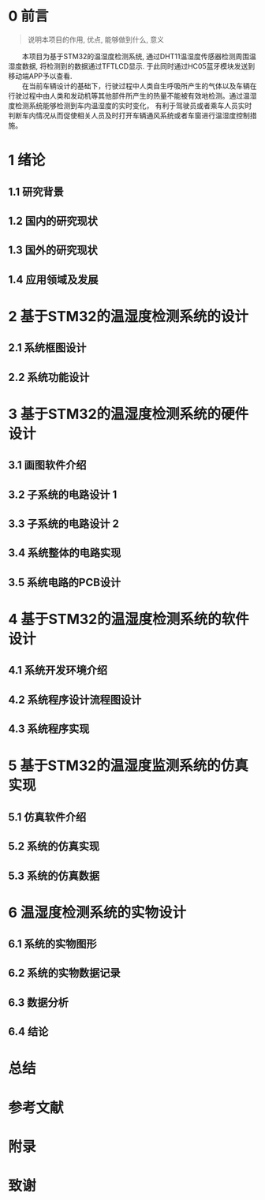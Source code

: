 # 0 前言
>说明本项目的作用, 优点, 能够做到什么, 意义

&emsp;&emsp;本项目为基于STM32的温湿度检测系统, 通过DHT11温湿度传感器检测周围温湿度数据, 将检测到的数据通过TFTLCD显示. 于此同时通过HC05蓝牙模块发送到移动端APP予以查看.<br>
&emsp;&emsp;在当前车辆设计的基础下，行驶过程中人类自生呼吸所产生的气体以及车辆在行驶过程中由人类和发动机等其他部件所产生的热量不能被有效地检测。通过温湿度检测系统能够检测到车内温湿度的实时变化， 有利于驾驶员或者乘车人员实时判断车内情况从而促使相关人员及时打开车辆通风系统或者车窗进行温湿度控制措施。
# 1 绪论
## 1.1 研究背景

## 1.2 国内的研究现状

## 1.3 国外的研究现状

## 1.4 应用领域及发展

# 2 基于STM32的温湿度检测系统的设计

## 2.1 系统框图设计

## 2.2 系统功能设计


# 3 基于STM32的温湿度检测系统的硬件设计
## 3.1 画图软件介绍

## 3.2 子系统的电路设计 1

## 3.3 子系统的电路设计 2

## 3.4 系统整体的电路实现

## 3.5 系统电路的PCB设计

# 4 基于STM32的温湿度检测系统的软件设计
## 4.1 系统开发环境介绍

## 4.2 系统程序设计流程图设计

## 4.3 系统程序实现




# 5 基于STM32的温湿度监测系统的仿真实现
## 5.1 仿真软件介绍 

## 5.2 系统的仿真实现

## 5.3 系统的仿真数据
# 6 温湿度检测系统的实物设计
## 6.1 系统的实物图形

## 6.2 系统的实物数据记录

## 6.3 数据分析

## 6.4 结论

# 总结

# 参考文献

# 附录

# 致谢

